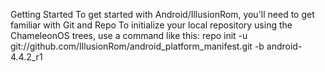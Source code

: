  Getting Started
 To get started with Android/IllusionRom, you'll need to get familiar with Git and Repo
 To initialize your local repository using the ChameleonOS trees, use a command like this:
 repo init -u git://github.com/IllusionRom/android_platform_manifest.git -b android-4.4.2_r1
